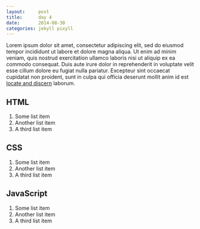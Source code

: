 ```yaml
---
layout:     post
title:      day 4
date:       2014-08-30
categories: jekyll pixyll
---
```


Lorem ipsum dolor sit amet, consectetur adipiscing elit, sed do eiusmod tempor incididunt ut labore et dolore magna aliqua. Ut enim ad minim veniam, quis nostrud exercitation ullamco laboris nisi ut aliquip ex ea commodo consequat. Duis aute irure dolor in reprehenderit in voluptate velit esse cillum dolore eu fugiat nulla pariatur. Excepteur sint occaecat cupidatat non proident, sunt in culpa qui officia deserunt mollit anim id est [locate and discern](#) laborum.

## HTML

1. Some list item
2. Another list item
3. A third list item

## CSS

1. Some list item
2. Another list item
3. A third list item

## JavaScript

1. Some list item
2. Another list item
3. A third list item